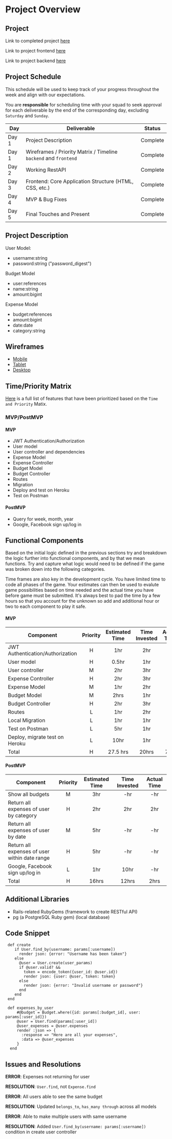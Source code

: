 # Project Overview

## Project

Link to completed project [here](https://squilliamp3.herokuapp.com/)

Link to project frontend [here](https://github.com/weilyl/project-3-frontend)

Link to project backend [here](https://github.com/weilyl/project-3-backend)

## Project Schedule

This schedule will be used to keep track of your progress throughout the week and align with our expectations.

You are **responsible** for scheduling time with your squad to seek approval for each deliverable by the end of the corresponding day, excluding `Saturday` and `Sunday`.

| Day   | Deliverable                                                      | Status     |
| ----- | ---------------------------------------------------------------- | ---------- |
| Day 1 | Project Description                                              | Complete   |
| Day 1 | Wireframes / Priority Matrix / Timeline `backend` and `frontend` | Complete   |
| Day 2 | Working RestAPI                                                  | Complete   |
| Day 3 | Frontend: Core Application Structure (HTML, CSS, etc.)           | Complete   |
| Day 4 | MVP & Bug Fixes                                                  | Complete   |
| Day 5 | Final Touches and Present                                        | Complete   |

## Project Description

User Model: 
- username:string
- password:string ("password_digest")

Budget Model
- user:references
- name:string
- amount:bigint

Expense Model
- budget:references
- amount:bigint
- date:date
- category:string

## Wireframes

- [Mobile](https://git.generalassemb.ly/SEIR-629/project-1-portfolio/blob/master/readme-assets/mobile.png)
- [Tablet](https://git.generalassemb.ly/SEIR-629/project-1-portfolio/blob/master/readme-assets/nav-highlight.gif)
- [Desktop](https://git.generalassemb.ly/SEIR-629/project-1-portfolio/blob/master/readme-assets/desktop.png)

## Time/Priority Matrix

[Here](https://res.cloudinary.com/dssciwyew/image/upload/v1598229178/Priority%20Matrix%20Backend%20P3.png) is a full list of features that have been prioritized based on the `Time and Priority` Matix.

### MVP/PostMVP

#### MVP

- JWT Authentication/Authorization
- User model
- User controller and dependencies
- Expense Model
- Expense Controller
- Budget Model
- Budget Controller
- Routes
- Migration
- Deploy and test on Heroku
- Test on Postman

#### PostMVP

- Query for week, month, year
- Google, Facebook sign up/log in

## Functional Components

Based on the initial logic defined in the previous sections try and breakdown the logic further into functional components, and by that we mean functions. Try and capture what logic would need to be defined if the game was broken down into the following categories.

Time frames are also key in the development cycle. You have limited time to code all phases of the game. Your estimates can then be used to evalute game possibilities based on time needed and the actual time you have before game must be submitted. It's always best to pad the time by a few hours so that you account for the unknown so add and additional hour or two to each component to play it safe.

#### MVP

| Component               | Priority | Estimated Time | Time Invested | Actual Time |
| ----------------------- | :------: | :------------: | :------------: | :---------: |
| JWT Authentication/Authorization   |    H     |      1hr       |     2hr        |     1hr     |
| User model                         |    H     |      0.5hr     |      1hr       |     -hr     |
| User controller                    |    M     |      2hr       |      3hr       |     -hr     |
| Expense Controller                 |    H     |      2hr       |      3hr       |     -hr     |
| Expense Model                      |    M     |      1hr       |      2hr       |     -hr     |
| Budget Model                       |    M     |      2hrs      |      1hr       |     -hr     |
| Budget Controller                  |    H     |      2hr       |      3hr       |     -hr     |
| Routes                             |    L     |      1hr       |      2hr       |     -hr     |
| Local Migration                    |    L     |      1hr       |      1hr       |     3hr     |
| Test on Postman                    |    L     |      5hr       |      1hr       |     -hr     |
| Deploy, migrate test on Heroku     |    L     |      10hr      |      1hr       |     3hr     |
| Total                              |    H     |    27.5 hrs    |      20hrs     |    7hrs     |

#### PostMVP

| Component                                        | Priority | Estimated Time | Time Invested  | Actual Time |
| ------------------------------------------------ | :------: | :------------: | :------------: | :---------: |
| Show all budgets                                 |    M     |      3hr       |      -hr       |     -hr     |
| Return all expenses of user by category          |    H     |      2hr       |      2hr       |     2hr     |
| Return all expenses of user by date              |    M     |      5hr       |      -hr       |     -hr     |
| Return all expenses of user within date range    |    H     |      5hr       |      -hr       |     -hr     |
|  Google, Facebook sign up/log in                 |    L     |      1hr       |      10hr      |     -hr     |
| Total                                            |    H     |     16hrs      |      12hrs     |    2hrs     |

## Additional Libraries

- Rails-related RubyGems (framework to create RESTful API)
- pg (a PostgreSQL Ruby gem) (local database)

## Code Snippet


```
 def create
    if User.find_by(username: params[:username])
      render json: {error: "Username has been taken"}
    else
      @user = User.create(user_params)
      if @user.valid? &&
        token = encode_token({user_id: @user.id})
        render json: {user: @user, token: token}
      else
        render json: {error: "Invalid username or password"}
      end
    end
 end
```

```
 def expenses_by_user
     #@budget = Budget.where({id: params[:budget_id], user: params[:user_id]})
     @user = User.find(params[:user_id])
     @user_expenses = @user.expenses
     render :json => {
       :response => "Here are all your expenses",
       :data => @user_expenses
     }
  end
```

## Issues and Resolutions


**ERROR**: Expenses not returning for user

**RESOLUTION**: `User.find`, not `Expense.find`



**ERROR**: All users able to see the same budget

**RESOLUTION**: Updated `belongs_to`, `has_many through` across all models



**ERROR**: Able to make multiple users with same username

**RESOLUTION**: Added `User.find_by(username: params[:username])` condition in create user controller
